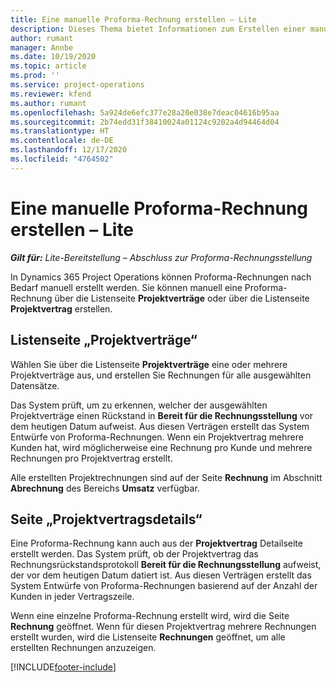 ```yaml
---
title: Eine manuelle Proforma-Rechnung erstellen – Lite
description: Dieses Thema bietet Informationen zum Erstellen einer manuellen Proforma-Rechnung in Project Operations.
author: rumant
manager: Annbe
ms.date: 10/19/2020
ms.topic: article
ms.prod: ''
ms.service: project-operations
ms.reviewer: kfend
ms.author: rumant
ms.openlocfilehash: 5a924de6efc377e28a20e038e7deac04616b95aa
ms.sourcegitcommit: 2b74edd31f38410024a01124c9202a4d94464d04
ms.translationtype: HT
ms.contentlocale: de-DE
ms.lasthandoff: 12/17/2020
ms.locfileid: "4764502"
---
```

# <a name="create-a-manual-proforma-invoice---lite"></a>Eine manuelle Proforma-Rechnung erstellen – Lite

_**Gilt für:** Lite-Bereitstellung – Abschluss zur Proforma-Rechnungsstellung_

In Dynamics 365 Project Operations können Proforma-Rechnungen nach Bedarf manuell erstellt werden. Sie können manuell eine Proforma-Rechnung über die Listenseite **Projektverträge** oder über die Listenseite **Projektvertrag** erstellen.

##  <a name="project-contracts-list-page"></a>Listenseite „Projektverträge“

Wählen Sie über die Listenseite **Projektverträge** eine oder mehrere Projektverträge aus, und erstellen Sie Rechnungen für alle ausgewählten Datensätze.

Das System prüft, um zu erkennen, welcher der ausgewählten Projektverträge einen Rückstand in **Bereit für die Rechnungsstellung** vor dem heutigen Datum aufweist. Aus diesen Verträgen erstellt das System Entwürfe von Proforma-Rechnungen. Wenn ein Projektvertrag mehrere Kunden hat, wird möglicherweise eine Rechnung pro Kunde und mehrere Rechnungen pro Projektvertrag erstellt.

Alle erstellten Projektrechnungen sind auf der Seite **Rechnung** im Abschnitt **Abrechnung** des Bereichs **Umsatz** verfügbar.

## <a name="project-contract-details-page"></a>Seite „Projektvertragsdetails“

Eine Proforma-Rechnung kann auch aus der **Projektvertrag** Detailseite erstellt werden. Das System prüft, ob der Projektvertrag das Rechnungsrückstandsprotokoll **Bereit für die Rechnungsstellung** aufweist, der vor dem heutigen Datum datiert ist. Aus diesen Verträgen erstellt das System Entwürfe von Proforma-Rechnungen basierend auf der Anzahl der Kunden in jeder Vertragszeile.

Wenn eine einzelne Proforma-Rechnung erstellt wird, wird die Seite **Rechnung** geöffnet. Wenn für diesen Projektvertrag mehrere Rechnungen erstellt wurden, wird die Listenseite **Rechnungen** geöffnet, um alle erstellten Rechnungen anzuzeigen.


[!INCLUDE[footer-include](../../includes/footer-banner.md)]
